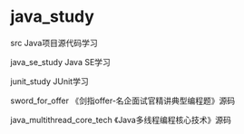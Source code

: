 # java_study
src Java项目源代码学习

java_se_study      Java SE学习

junit_study        JUnit学习

sword_for_offer    《剑指offer-名企面试官精讲典型编程题》源码

java_multithread_core_tech 《Java多线程编程核心技术》源码
